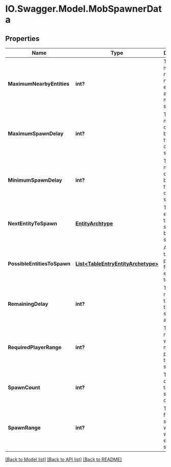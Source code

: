 # IO.Swagger.Model.MobSpawnerData
## Properties

Name | Type | Description | Notes
------------ | ------------- | ------------- | -------------
**MaximumNearbyEntities** | **int?** | The maximum number of nearby entities for another mob to spawn | 
**MaximumSpawnDelay** | **int?** | The maximum delay between two consecutive spawns | 
**MinimumSpawnDelay** | **int?** | The minimum delay between two consecutive spawns | 
**NextEntityToSpawn** | [**EntityArchtype**](EntityArchtype.md) | The next entity type that will be spawned by this spawner | 
**PossibleEntitiesToSpawn** | [**List&lt;TableEntryEntityArchetype&gt;**](TableEntryEntityArchetype.md) | A weighted table of probability for each entity type to spawn | 
**RemainingDelay** | **int?** | The remaining time until the next spawn attempt | 
**RequiredPlayerRange** | **int?** | The block range within there must be a player to trigger the spawn | 
**SpawnCount** | **int?** | The amount of entities that will spawn in one attempt | 
**SpawnRange** | **int?** | The range from the spawner within which the entities will spawn | 

[[Back to Model list]](../README.md#documentation-for-models) [[Back to API list]](../README.md#documentation-for-api-endpoints) [[Back to README]](../README.md)

